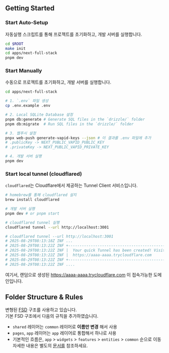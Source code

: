 ## Getting Started

### Start Auto-Setup

자동실행 스크립트를 통해 프로젝트를 초기화하고, 개발 서버를 실행합니다.

```bash
cd $ROOT
make init
cd apps/next-full-stack
pnpm dev
```

### Start Manually

수동으로 프로젝트를 초기화하고, 개발 서버를 실행합니다.

```bash
cd apps/next-full-stack

# 1. `.env` 파일 생성
cp .env.example .env

# 2. Local SQLite Database 설정
pnpm db:generate # Generate SQL files in the `drizzle/` folder
pnpm db:migrate  # Run SQL files in the `drizzle/` folder

# 3. 웹푸시 설정
pnpx web-push generate-vapid-keys --json # 이 결과를 .env 파일에 추가
# .publicKey -> NEXT_PUBLIC_VAPID_PUBLIC_KEY
# .privateKey -> NEXT_PUBLIC_VAPID_PRIVATE_KEY

# 4. 개발 서버 실행
pnpm dev
```

### Start local tunnel (cloudflared)

`cloudflared`는 Cloudflare에서 제공하는 Tunnel Client 서비스입니다.


```bash
# homebrew를 통해 cloudflared 설치
brew install cloudflared

# 개발 서버 실행
pnpm dev # or pnpm start

# cloudflared tunnel 실행
cloudflared tunnel --url http://localhost:3001

# cloudflared tunnel --url http://localhost:3001
# 2025-08-29T08:13:18Z INF ...
# 2025-08-29T08:13:22Z INF +--------------------------------------------------------------------------------------------+
# 2025-08-29T08:13:22Z INF |  Your quick Tunnel has been created! Visit it at (it may take some time to be reachable):  |
# 2025-08-29T08:13:22Z INF |  https://aaaa-aaaa.trycloudflare.com                                        |
# 2025-08-29T08:13:22Z INF +--------------------------------------------------------------------------------------------+
# 2025-08-29T08:13:22Z INF ....
```
여기서, 랜덤으로 생성된 https://aaaa-aaaa.trycloudflare.com 이 접속가능한 도메인입니다.


## Folder Structure & Rules

변형된 [FSD](https://feature-sliced.design/kr/docs/get-started/overview) 구조를 사용하고 있습니다.  
기본 FSD 구조에서 다음의 규칙을 추가하였습니다.

- `shared` 레이어는 `common` 레이어로 **이름만 변경** 해서 사용
- `pages`, `app` 레이어는 `app` 레이어로 통합해서 하나로 사용
- 기본적인 흐름은, `app` > `widgets` > `features` > `entities` > `common` 순으로 이동
자세한 내용은 별도의 [문서를](./GUIDES.md) 참조하세요.

